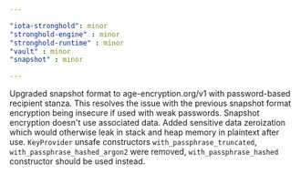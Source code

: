 ```yaml
---

"iota-stronghold": minor
"stronghold-engine" : minor
"stronghold-runtime" : minor
"vault" : minor
"snapshot" : minor

---
```


Upgraded snapshot format to age-encryption.org/v1 with password-based recipient stanza. This resolves the issue with the previous snapshot format encryption being insecure if used with weak passwords. Snapshot encryption doesn't use associated data.
Added sensitive data zeroization which would otherwise leak in stack and heap memory in plaintext after use.
`KeyProvider` unsafe constructors `with_passphrase_truncated`, `with_passphrase_hashed_argon2` were removed, `with_passphrase_hashed` constructor should be used instead.
